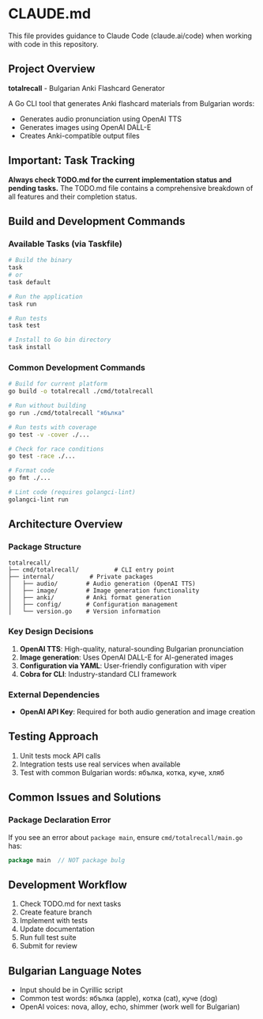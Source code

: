 # CLAUDE.md

This file provides guidance to Claude Code (claude.ai/code) when working with code in this repository.

## Project Overview
**totalrecall** - Bulgarian Anki Flashcard Generator

A Go CLI tool that generates Anki flashcard materials from Bulgarian words:
- Generates audio pronunciation using OpenAI TTS
- Generates images using OpenAI DALL-E
- Creates Anki-compatible output files

## Important: Task Tracking
**Always check TODO.md for the current implementation status and pending tasks.** The TODO.md file contains a comprehensive breakdown of all features and their completion status.

## Build and Development Commands

### Available Tasks (via Taskfile)
```bash
# Build the binary
task
# or
task default

# Run the application
task run

# Run tests
task test

# Install to Go bin directory
task install
```

### Common Development Commands
```bash
# Build for current platform
go build -o totalrecall ./cmd/totalrecall

# Run without building
go run ./cmd/totalrecall "ябълка"

# Run tests with coverage
go test -v -cover ./...

# Check for race conditions
go test -race ./...

# Format code
go fmt ./...

# Lint code (requires golangci-lint)
golangci-lint run
```

## Architecture Overview

### Package Structure
```
totalrecall/
├── cmd/totalrecall/          # CLI entry point
├── internal/          # Private packages
│   ├── audio/        # Audio generation (OpenAI TTS)
│   ├── image/        # Image generation functionality
│   ├── anki/         # Anki format generation
│   ├── config/       # Configuration management
│   └── version.go    # Version information
```

### Key Design Decisions
1. **OpenAI TTS**: High-quality, natural-sounding Bulgarian pronunciation
2. **Image generation**: Uses OpenAI DALL-E for AI-generated images
3. **Configuration via YAML**: User-friendly configuration with viper
4. **Cobra for CLI**: Industry-standard CLI framework

### External Dependencies
- **OpenAI API Key**: Required for both audio generation and image creation

## Testing Approach
1. Unit tests mock API calls
2. Integration tests use real services when available
3. Test with common Bulgarian words: ябълка, котка, куче, хляб

## Common Issues and Solutions


### Package Declaration Error
If you see an error about `package main`, ensure `cmd/totalrecall/main.go` has:
```go
package main  // NOT package bulg
```

## Development Workflow
1. Check TODO.md for next tasks
2. Create feature branch
3. Implement with tests
4. Update documentation
5. Run full test suite
6. Submit for review

## Bulgarian Language Notes
- Input should be in Cyrillic script
- Common test words: ябълка (apple), котка (cat), куче (dog)
- OpenAI voices: nova, alloy, echo, shimmer (work well for Bulgarian)
